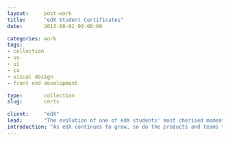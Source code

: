 ```yaml
---
layout:     post-work
title:      "edX Student Certificates"
date:       2013-08-01 00:00:00

categories: work
tags:
- collection
- ux
- ui
- ia
- visual design
- front end development

type:       collection
slug:       certs

client:     "edX"
lead:       "The evolution of one of edX students' most cherised momentos, certificates of achievement and completion"
introduction: "As edX continues to grow, so do the products and teams that support its mission of expanding education to more people across the globe. To sustain UX and Front-end support across this growth, we created a cross-organization set of UI and front-end patterns. These patterns are meant to maintain a quality experience for edX's users, enpower engineers with less Front End experience, and keep the edX product and brand consistent. For the past 6 months, I've spearheaded this effort by leading a team of designers and developers through the project's backlog."
---
```

<section class="work__section work__section--highlights">

</section>
